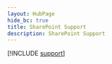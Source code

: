 ```yaml
--- 
layout: HubPage
hide_bc: true
title: SharePoint Support
description: SharePoint Support
---
```


[!INCLUDE [support](../../common/Office/includes/troubleshoot.md)]

